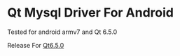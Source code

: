 # Qt Mysql Driver For Android
Tested for android armv7 and Qt 6.5.0

Release For [Qt6.5.0](https://github.com/sayyyed/qt_android_mysql_driver/releases/tag/qt_mysql_driver_for_android)
